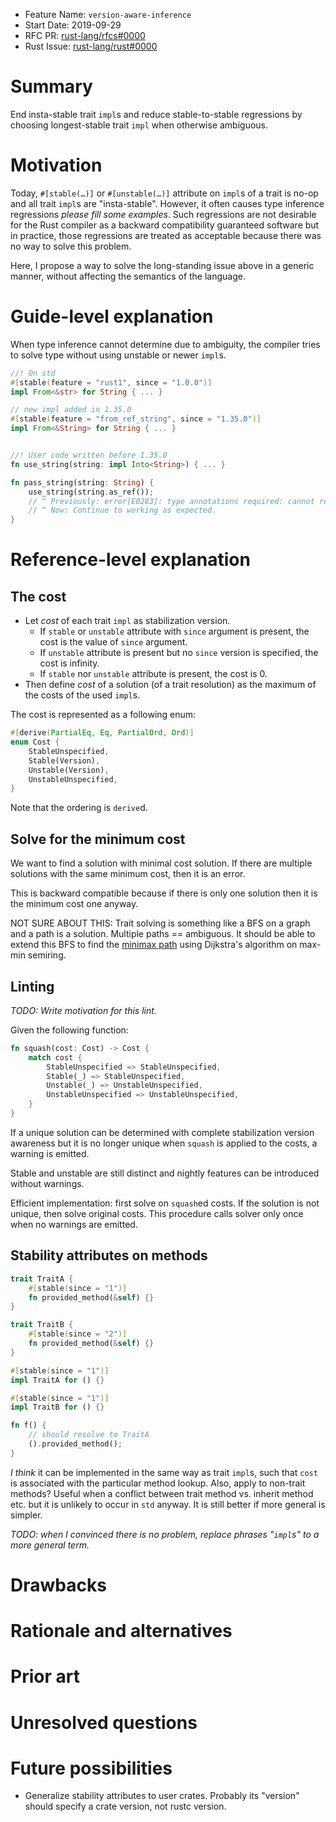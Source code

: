 - Feature Name: `version-aware-inference`
- Start Date: 2019-09-29
- RFC PR: [rust-lang/rfcs#0000](https://github.com/rust-lang/rfcs/pull/0000)
- Rust Issue: [rust-lang/rust#0000](https://github.com/rust-lang/rust/issues/0000)

# Summary
[summary]: #summary

End insta-stable trait `impl`s and reduce stable-to-stable regressions by choosing longest-stable trait `impl` when otherwise ambiguous.

# Motivation
[motivation]: #motivation

Today, `#[stable(…)]` or `#[unstable(…)]` attribute on `impl`s of a trait is no-op and all trait `impl`s are "insta-stable".
However, it often causes type inference regressions *please fill some examples*. Such regressions are not desirable for the Rust compiler as a backward compatibility guaranteed software but in practice, those regressions are treated as acceptable because there was no way to solve this problem.

Here, I propose a way to solve the long-standing issue above in a generic manner, without affecting the semantics of the language.

# Guide-level explanation
[guide-level-explanation]: #guide-level-explanation

When type inference cannot determine due to ambiguity, the compiler tries to solve type without using unstable or newer `impl`s.

```rust
//! On std
#[stable(feature = "rust1", since = "1.0.0")]
impl From<&str> for String { ... }

// new impl added in 1.35.0
#[stable(feature = "from_ref_string", since = "1.35.0")]
impl From<&String> for String { ... }


//! User code written before 1.35.0
fn use_string(string: impl Into<String>) { ... }

fn pass_string(string: String) {
    use_string(string.as_ref());
    // ^ Previously: error[E0283]: type annotations required: cannot resolve `std::string::String: std::convert::AsRef<_>`
    // ^ Now: Continue to working as expected.
}
```

# Reference-level explanation
[reference-level-explanation]: #reference-level-explanation

## The cost

- Let *cost* of each trait `impl` as stabilization version.
  - If `stable` or `unstable` attribute with `since` argument is present, the cost is the value of `since` argument.
  - If `unstable` attribute is present but no `since` version is specified, the cost is infinity.
  - If `stable` nor `unstable` attribute is present, the cost is 0.
- Then define *cost* of a solution (of a trait resolution) as the maximum of the costs of the used `impl`s.

The cost is represented as a following enum:

```rust
#[derive(PartialEq, Eq, PartialOrd, Ord)]
enum Cost {
    StableUnspecified,
    Stable(Version),
    Unstable(Version),
    UnstableUnspecified,
}
```

Note that the ordering is `derive`d.

## Solve for the minimum cost

We want to find a solution with minimal cost solution. If there are multiple solutions with the same minimum cost, then it is an error.

This is backward compatible because if there is only one solution then it is the minimum cost one anyway.

NOT SURE ABOUT THIS: Trait solving is something like a BFS on a graph and a path is a solution. Multiple paths == ambiguous. It should be able to extend this BFS to find the [minimax path](https://en.wikipedia.org/wiki/Widest_path_problem) using Dijkstra's algorithm on max-min semiring.

## Linting

*TODO: Write motivation for this lint.*

Given the following function:

```rust
fn squash(cost: Cost) -> Cost {
    match cost {
        StableUnspecified => StableUnspecified,
        Stable(_) => StableUnspecified,
        Unstable(_) => UnstableUnspecified,
        UnstableUnspecified => UnstableUnspecified,
    }
}
```

If a unique solution can be determined with complete stabilization version awareness but it is no longer unique when `squash` is applied to the costs, a warning is emitted.

Stable and unstable are still distinct and nightly features can be introduced without warnings.

Efficient implementation: first solve on `squash`ed costs. If the solution is not unique, then solve original costs. This procedure calls solver only once when no warnings are emitted.

## Stability attributes on methods

```rust
trait TraitA {
    #[stable(since = "1")]
    fn provided_method(&self) {}
}

trait TraitB {
    #[stable(since = "2")]
    fn provided_method(&self) {}
}

#[stable(since = "1")]
impl TraitA for () {}

#[stable(since = "1")]
impl TraitB for () {}

fn f() {
    // should resolve to TraitA
    ().provided_method();
}
```

*I think* it can be implemented in the same way as trait `impl`s, such that `cost` is associated with the particular method lookup. Also, apply to non-trait methods? Useful when a conflict between trait method vs. inherit method etc. but it is unlikely to occur in `std` anyway. It is still better if more general is simpler.

*TODO: when I convinced there is no problem, replace phrases "`impl`s" to a more general term.*

# Drawbacks
[drawbacks]: #drawbacks

# Rationale and alternatives
[rationale-and-alternatives]: #rationale-and-alternatives

# Prior art
[prior-art]: #prior-art

# Unresolved questions
[unresolved-questions]: #unresolved-questions

# Future possibilities
[future-possibilities]: #future-possibilities

- Generalize stability attributes to user crates. Probably its "version" should specify a crate version, not rustc version.
